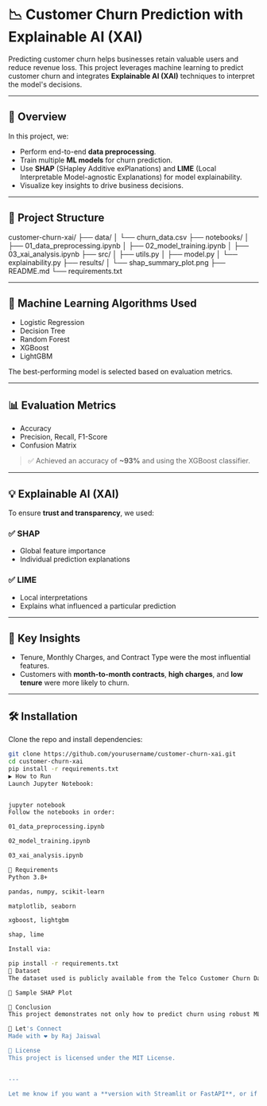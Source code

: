 # 📉 Customer Churn Prediction with Explainable AI (XAI)

Predicting customer churn helps businesses retain valuable users and reduce revenue loss. This project leverages machine learning to predict customer churn and integrates **Explainable AI (XAI)** techniques to interpret the model's decisions.

---

## 🚀 Overview

In this project, we:
- Perform end-to-end **data preprocessing**.
- Train multiple **ML models** for churn prediction.
- Use **SHAP** (SHapley Additive exPlanations) and **LIME** (Local Interpretable Model-agnostic Explanations) for model explainability.
- Visualize key insights to drive business decisions.

---

## 📁 Project Structure

customer-churn-xai/
├── data/
│ └── churn_data.csv
├── notebooks/
│ ├── 01_data_preprocessing.ipynb
│ ├── 02_model_training.ipynb
│ ├── 03_xai_analysis.ipynb
├── src/
│ ├── utils.py
│ ├── model.py
│ └── explainability.py
├── results/
│ └── shap_summary_plot.png
├── README.md
└── requirements.txt


---

## 🧠 Machine Learning Algorithms Used

- Logistic Regression
- Decision Tree
- Random Forest
- XGBoost
- LightGBM

The best-performing model is selected based on evaluation metrics.

---

## 📊 Evaluation Metrics

- Accuracy
- Precision, Recall, F1-Score
- Confusion Matrix

> ✅ Achieved an accuracy of **~93%** and using the XGBoost classifier.

---

## 💡 Explainable AI (XAI)

To ensure **trust and transparency**, we used:

### ✅ SHAP
- Global feature importance
- Individual prediction explanations

### ✅ LIME
- Local interpretations
- Explains what influenced a particular prediction

---

## 📌 Key Insights

- Tenure, Monthly Charges, and Contract Type were the most influential features.
- Customers with **month-to-month contracts**, **high charges**, and **low tenure** were more likely to churn.

---

## 🛠️ Installation

Clone the repo and install dependencies:

```bash
git clone https://github.com/yourusername/customer-churn-xai.git
cd customer-churn-xai
pip install -r requirements.txt
▶️ How to Run
Launch Jupyter Notebook:


jupyter notebook
Follow the notebooks in order:

01_data_preprocessing.ipynb

02_model_training.ipynb

03_xai_analysis.ipynb

🧪 Requirements
Python 3.8+

pandas, numpy, scikit-learn

matplotlib, seaborn

xgboost, lightgbm

shap, lime

Install via:

pip install -r requirements.txt
📎 Dataset
The dataset used is publicly available from the Telco Customer Churn Dataset on Kaggle.

📸 Sample SHAP Plot

📢 Conclusion
This project demonstrates not only how to predict churn using robust ML techniques but also how to interpret and explain predictions, empowering data-driven and transparent business decisions.

🤝 Let's Connect
Made with ❤️ by Raj Jaiswal

📄 License
This project is licensed under the MIT License.


---

Let me know if you want a **version with Streamlit or FastAPI**, or if you'd like help **customizing it to your actual GitHub repo or project**.
